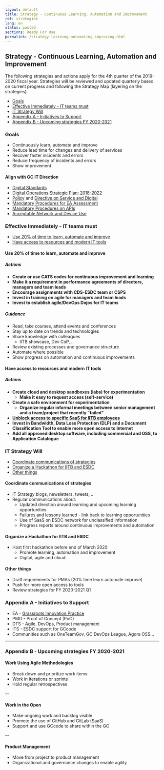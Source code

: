 ```yaml
---
layout: default
title: Strategy - Continuous Learning, Automation and Improvement
ref: strategies
lang: en
status: posted
sections: Ready For Use
permalink: /strategy-learning-automating-improving.html
---
```


## Strategy - Continuous Learning, Automation and Improvement

The following strategies and actions apply for the 4th quarter of the 2019-2020 fiscal year.
Strategies will be reviewed and updated quarterly based on current progress and following the Strategy Map (layering on the strategies).

- [Goals](#goals)
- [Effective Immediately - IT teams must](#effective-immediately---it-teams-must)
- [IT Strategy Will](#it-strategy-will)
- [Appendix A - Initiatives to Support](#appendix-a---initiatives-to-support)
- [Appendix B - Upcoming strategies FY 2020-2021](appendix-b---upcoming-strategies-fy-2020-2021)

### Goals

- Continuously learn, automate and improve
- Reduce lead time for changes and delivery of services
- Recover faster incidents and errors
- Reduce frequency of incidents and errors
- Show improvement

#### Align with GC IT Direction

- [Digital Standards](https://www.canada.ca/en/government/system/digital-government/government-canada-digital-standards.html)
- [Digital Operations Strategic Plan: 2018-2022](https://www.canada.ca/en/government/system/digital-government/digital-operations-strategic-plan-2018-2022.html)
- [Policy](https://www.tbs-sct.gc.ca/pol/doc-eng.aspx?id=32603) and [Directive on Service and Digital](https://www.tbs-sct.gc.ca/pol/doc-eng.aspx?id=32601)
- [Mandatory Procedures for EA Assessment](https://www.tbs-sct.gc.ca/pol/doc-eng.aspx?id=32602)
- [Mandatory Procedures on APIs](https://www.tbs-sct.gc.ca/pol/doc-eng.aspx?id=32604)
- [Acceptable Network and Device Use](https://www.tbs-sct.gc.ca/pol/doc-eng.aspx?id=32605)

### Effective Immediately - IT teams must

- [Use 20% of time to learn, automate and improve](#use-20-of-time-to-learn-automate-and-improve)
- [Have access to resources and modern IT tools](#have-access-to-resources-and-modern-it-tools)

#### Use 20% of time to learn, automate and improve

##### Actions

- **Create or use CATS codes for continuous improvement and learning**
- **Make it a requirement in performance agreements of directors, managers and team leads**
- **Encourage assignments with CDS-ESDC team or CSPS**
- **Invest in training on agile for managers and team leads**
- **Invest to establish agile/DevOps Dojos for IT teams**

##### Guidance

- Read, take courses, attend events and conferences
- Stay up to date on trends and technologies
- Share knowledge with colleagues
  - IITB showcase, Dev CoP, ..
- Review existing processes and governance structure
- Automate where possible
- Show progress on automation and continuous improvements

#### Have access to resources and modern IT tools

##### Actions

- **Create cloud and desktop sandboxes (labs) for experimentation**
  - **Make it easy to request access (self-service)**
- **Create a safe environment for experimentation**
  - **Organize regular informal meetings between senior management and a team/project that recently "failed"**
- **[Unblock access to specific SaaS for IITB employees](web-services-access.html)**
- **Invest in Bandwidth, Data Loss Protection (DLP) and a Document Classification Tool to enable more open access to Internet**
- **Add all approved desktop software, including commercial and OSS, to Application Catalogue**

### IT Strategy Will

- [Coordinate communications of strategies](#coordinate-communications-of-strategies)
- [Organize a Hackathon for IITB and ESDC](#organize-a-hackathon-for-iitb-and-esdc)
- [Other things](#other-things)

#### Coordinate communications of strategies

- IT Strategy blogs, newsletters, tweets, ..
- Regular communications about:
  - Updated direction around learning and upcoming learning opportunities
  - Failures and lessons learned - link back to learning opportunities
  - Use of SaaS on ESDC network for unclassified information
  - Progress reports around continuous improvements and automation

#### Organize a Hackathon for IITB and ESDC

- Host first hackathon before end of March 2020
  - Promote learning, automation and improvement
  - Digital, agile and cloud

#### Other things

- Draft requirements for PMAs (20% time learn automate improve)
- Push for more open access to tools
- Review strategies for FY 2020-2021 Q1

### Appendix A - Initiatives to Support

- EA - [Grassroots Innovation Practice](http://dialogue/grp/IP/SitePages/Grassroots%20Innovation%20Practice.aspx)
- PMO - Proof of Concept (PoC)
- DTS - Agile, DevOps, Product management
- ITS - ESDC support for GCcode
- Communities such as OneTeamGov, GC DevOps League, Agora OSS...

---

### Appendix B - Upcoming strategies FY 2020-2021

#### Work Using Agile Methodologies

- Break down and prioritize work items
- Work in iterations or sprints
- Hold regular retrospectives

--

#### Work in the Open

- Make ongoing work and backlog visible
- Promote the use of GitHub and GitLab (SaaS)
- Support and use GCcode to share within the GC

--

#### Product Management

- Move from project to product management
- Organizational and governance changes to enable agility
